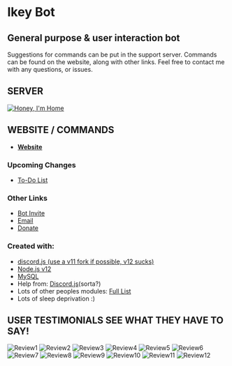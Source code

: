 # Ikey Bot

## General purpose & user interaction bot

Suggestions for commands can be put in the support server.
Commands can be found on the website, along with other links.
Feel free to contact me with any questions, or issues.


## SERVER
[![Honey, I'm Home](https://discordapp.com/api/guilds/413532909400752139/widget.png?style=banner2)](https://discord.gg/weX9DR)


## WEBSITE / COMMANDS
- **[Website](https://ikeybot.github.io/)**


### Upcoming Changes
- [To-Do List](https://github.com/ikeygardner10/ikey-bot/blob/master/TODO.md#to-do-list)

### Other Links
- [Bot Invite](https://discord.com/api/oauth2/authorize?client_id=607091388588359687&permissions=8&scope=bot)
- [Email](mailto:ikeygardner10@gmail.com)
- [Donate](https://www.paypal.com/cgi-bin/webscr?cmd=_s-xclick&hosted_button_id=CXU2L6XUT2YWN&source=url)

### Created with:
- [discord.js (use a v11 fork if possible, v12 sucks)](https://discord.js.org/#/)
- [Node.js v12](https://nodejs.org/en/)
- [MySQL](https://www.mysql.com/)
- Help from: [Discord.js](https://i.imgur.com/RCcAoxq.png)(sorta?)
- Lots of other peoples modules: [Full List](https://github.com/ikeygardner10/ikey-bot/blob/master/data/temp/nodemodules.md)
- Lots of sleep deprivation :)


## USER TESTIMONIALS SEE WHAT THEY HAVE TO SAY!
![Review1](https://imgur.com/O60OCLf.png)
![Review2](https://imgur.com/aedb7J2.png)
![Review3](https://imgur.com/CctOm6L.png)
![Review4](https://imgur.com/Clhi0XS.png)
![Review5](https://imgur.com/Ekkkrxg.png)
![Review6](https://imgur.com/JpY3cuP.png)
![Review7](https://imgur.com/MQHDPJs.png)
![Review8](https://imgur.com/w7ljVoO.png)
![Review9](https://imgur.com/RIs4a7i.png)
![Review10](https://imgur.com/wycdTdJ.png)
![Review11](https://imgur.com/DZmSGlD.png)
![Review12](https://imgur.com/8JBmhMO.png)

